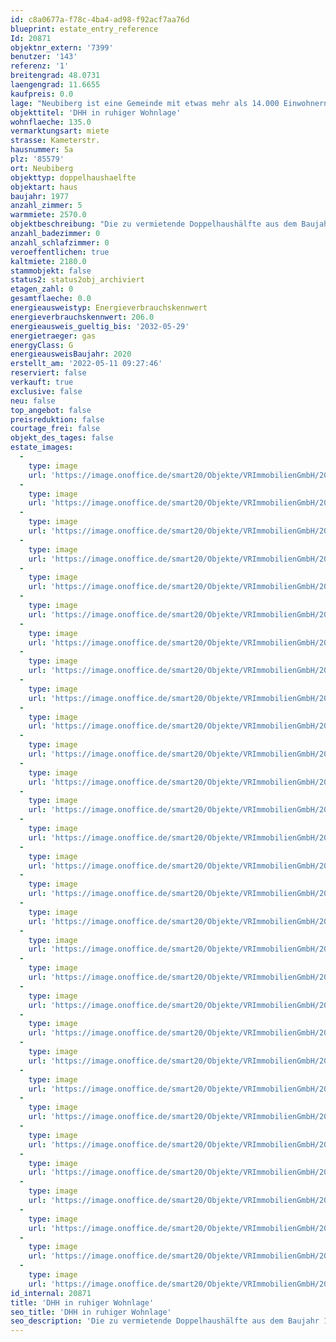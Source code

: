 ```yaml
---
id: c8a0677a-f78c-4ba4-ad98-f92acf7aa76d
blueprint: estate_entry_reference
Id: 20871
objektnr_extern: '7399'
benutzer: '143'
referenz: '1'
breitengrad: 48.0731
laengengrad: 11.6655
kaufpreis: 0.0
lage: "Neubiberg ist eine Gemeinde mit etwas mehr als 14.000 Einwohnern.\r\nDer beliebte Vorort im Münchner Südosten, besitzt durch seine Lage im Grünen, der Nähe zur City und dem vielfältigen Kulturangebot eine hohe Anziehungskraft. Weiter zeichnet sich Neubiberg durch seine hervorragende Infrastruktur aus: S-Bahnanschluss, U-Bahnzubringer ab Neuperlach-Süd (U5), alle Schulen bis hin zum sehr anerkannten Gymnasium, Kindergärten, Ärzte und Einkaufsmöglichkeiten, Sportanlagen, Umweltgarten u.v.m. befinden sich hier. Sportliche Betätigung ist vielerlei Hinsicht möglich. Das Vereinsregister zählt an die 100 Vereine. Über die Ortsumgehung München erreichen Sie den Flughafen in ca. 30 Minuten. Durch die günstige Lage erreichen Sie auch in etwa 3 Minuten die Autobahn A 8, die Sie zu den beliebten Seen und Bergen im Bayerischen Oberland bringt – oder zu noch mehr Shopping- und Kulturgenuss in der Münchner Innenstadt. Zusammenfassend - alles liegt in bequemer Reichweite, vieles ist auch zu Fuß oder mit dem Fahrrad erreichbar."
objekttitel: 'DHH in ruhiger Wohnlage'
wohnflaeche: 135.0
vermarktungsart: miete
strasse: Kameterstr.
hausnummer: 5a
plz: '85579'
ort: Neubiberg
objekttyp: doppelhaushaelfte
objektart: haus
baujahr: 1977
anzahl_zimmer: 5
warmmiete: 2570.0
objektbeschreibung: "Die zu vermietende Doppelhaushälfte aus dem Baujahr 1977 befindet sich ruhiger Südlage im Münchner Vorort Neubiberg. Mit ihrer sonnigen Terrasse, Balkon und großem Garten lädt sie zum langen Verweilen an sommerlichen Tagen ein. Im Erdgeschoss befindet sich ein eingebaute Garderobe, das Gäste-WC, eine Einbauküche mit Sitzecke im Landhausstil und das großzügige Wohnzimmer.\r\nDas Wohnzimmer besticht vor allem durch die großen Fensterflächen und einem direkten Zugang zur Terrasse. Im Obergeschoss befinden sich drei Schlafzimmer und ein großes Badezimmer mit einem Doppelwaschbecken, Wanne und Duschkabine. Der Balkon kann über beide Schlafzimmer auf der Südseite erreicht werden. Das Dachgeschoss überzeugt mit einem groß ausgebauten Raum welcher als weiteres Schlafzimmer oder Büro genutzt werden kann und ebenfalls noch ein kleines Badezimmer mit Dusche und Waschbecken bietet. Der Keller ist in drei Räume, bestehend aus Heiz-/Hauswitschaftsraum, Abstellkammer und durch mit einem Lichtschacht beleuchteten Hobbyraum mit angeschlossener Sauna unterteilt. Haustiere sind erlaubt. Die Immobilie steht ab 01.08.2022 zur Verfügung.\r\n\r\nInsgesamt bietet die Immobilie ca. 135 m² Wohnfläche und somit ausreichend Platz für die ganze Familie. Befeuert wird die Doppelhaushälfte mit einer nahezu neuwertigen Gastherme aus dem Jahr 2020. Sämtliche umlagefähigen Betriebskosten sind vom Mieter zu tragen.\r\n\r\nKaution: 3 Nettomonatsmieten (= 6.540,00€)"
anzahl_badezimmer: 0
anzahl_schlafzimmer: 0
veroeffentlichen: true
kaltmiete: 2180.0
stammobjekt: false
status2: status2obj_archiviert
etagen_zahl: 0
gesamtflaeche: 0.0
energieausweistyp: Energieverbrauchskennwert
energieverbrauchskennwert: 206.0
energieausweis_gueltig_bis: '2032-05-29'
energietraeger: gas
energyClass: G
energieausweisBaujahr: 2020
erstellt_am: '2022-05-11 09:27:46'
reserviert: false
verkauft: true
exclusive: false
neu: false
top_angebot: false
preisreduktion: false
courtage_frei: false
objekt_des_tages: false
estate_images:
  -
    type: image
    url: 'https://image.onoffice.de/smart20/Objekte/VRImmobilienGmbH/20871/4f17f073-5229-467b-9466-0642eebe594f.jpg'
  -
    type: image
    url: 'https://image.onoffice.de/smart20/Objekte/VRImmobilienGmbH/20871/70820414-b3ca-4bcd-a975-3bb02e831161.jpg'
  -
    type: image
    url: 'https://image.onoffice.de/smart20/Objekte/VRImmobilienGmbH/20871/b23932e6-87f0-4d2a-a7dc-4e24d01323eb.jpg'
  -
    type: image
    url: 'https://image.onoffice.de/smart20/Objekte/VRImmobilienGmbH/20871/4d7a3589-8167-4690-ba5a-6eb0e5673ca0.jpg'
  -
    type: image
    url: 'https://image.onoffice.de/smart20/Objekte/VRImmobilienGmbH/20871/9afdbdf7-7f6f-4132-94a7-4fb5b4a10615.jpg'
  -
    type: image
    url: 'https://image.onoffice.de/smart20/Objekte/VRImmobilienGmbH/20871/3230a5d6-6b3e-494a-acb5-f371e0a81f1d.jpg'
  -
    type: image
    url: 'https://image.onoffice.de/smart20/Objekte/VRImmobilienGmbH/20871/e76ca0f3-d216-4632-829b-bbae2f4462da.jpg'
  -
    type: image
    url: 'https://image.onoffice.de/smart20/Objekte/VRImmobilienGmbH/20871/7e552b8b-239f-4336-978a-a89a6b61e6dd.jpg'
  -
    type: image
    url: 'https://image.onoffice.de/smart20/Objekte/VRImmobilienGmbH/20871/5a17fcab-3e28-48c2-8f99-e6bd575c0ca4.jpg'
  -
    type: image
    url: 'https://image.onoffice.de/smart20/Objekte/VRImmobilienGmbH/20871/a517b6e4-7fb0-4024-a396-9357764da5ce.jpg'
  -
    type: image
    url: 'https://image.onoffice.de/smart20/Objekte/VRImmobilienGmbH/20871/aa685063-4bf7-462b-9856-2b0682580141.jpg'
  -
    type: image
    url: 'https://image.onoffice.de/smart20/Objekte/VRImmobilienGmbH/20871/4b9e218e-6c64-42be-b5c4-4a9efefa4ef2.jpg'
  -
    type: image
    url: 'https://image.onoffice.de/smart20/Objekte/VRImmobilienGmbH/20871/8709e15c-ac12-4e90-9b31-45c4981f6e0d.jpg'
  -
    type: image
    url: 'https://image.onoffice.de/smart20/Objekte/VRImmobilienGmbH/20871/8bca4c27-9c23-4c1b-ba0f-cc3f79558f20.jpg'
  -
    type: image
    url: 'https://image.onoffice.de/smart20/Objekte/VRImmobilienGmbH/20871/01b4a689-2a85-4dfb-a59c-f79b2303176d.jpg'
  -
    type: image
    url: 'https://image.onoffice.de/smart20/Objekte/VRImmobilienGmbH/20871/44be557b-cb2c-43da-8217-6dfa0a20c61f.jpg'
  -
    type: image
    url: 'https://image.onoffice.de/smart20/Objekte/VRImmobilienGmbH/20871/78666a6d-f646-47e1-bc50-a613b3c064f0.jpg'
  -
    type: image
    url: 'https://image.onoffice.de/smart20/Objekte/VRImmobilienGmbH/20871/334ef83d-064d-43c8-9fd9-3f41439cc6f9.jpg'
  -
    type: image
    url: 'https://image.onoffice.de/smart20/Objekte/VRImmobilienGmbH/20871/417e60f3-00ac-4209-8069-ef35f0316d8e.jpg'
  -
    type: image
    url: 'https://image.onoffice.de/smart20/Objekte/VRImmobilienGmbH/20871/3ffe3362-2c0a-4c01-bbb1-1bc774c1c406.jpg'
  -
    type: image
    url: 'https://image.onoffice.de/smart20/Objekte/VRImmobilienGmbH/20871/46113d87-98ad-4424-b30f-1dcdd9da2ca0.jpg'
  -
    type: image
    url: 'https://image.onoffice.de/smart20/Objekte/VRImmobilienGmbH/20871/4596def9-8f77-491f-840a-a94b82001c88.jpg'
  -
    type: image
    url: 'https://image.onoffice.de/smart20/Objekte/VRImmobilienGmbH/20871/1161629c-7a5b-455b-b1b7-e0e9a709233a.jpg'
  -
    type: image
    url: 'https://image.onoffice.de/smart20/Objekte/VRImmobilienGmbH/20871/807a8ec1-6544-4bac-85d3-f70da85d1c19.jpg'
  -
    type: image
    url: 'https://image.onoffice.de/smart20/Objekte/VRImmobilienGmbH/20871/d7f7b6bc-c66b-41ad-9fbe-62191f4cba19.jpg'
  -
    type: image
    url: 'https://image.onoffice.de/smart20/Objekte/VRImmobilienGmbH/20871/f1b68ad1-e993-4375-ac57-527b96d44864.jpg'
  -
    type: image
    url: 'https://image.onoffice.de/smart20/Objekte/VRImmobilienGmbH/20871/de7da8d3-d75c-465d-a855-6fb4d0331f82.jpg'
  -
    type: image
    url: 'https://image.onoffice.de/smart20/Objekte/VRImmobilienGmbH/20871/1fafca5d-fd59-4b15-8136-bdc305346871.jpg'
  -
    type: image
    url: 'https://image.onoffice.de/smart20/Objekte/VRImmobilienGmbH/20871/da6d5598-9fbe-4cae-9e0f-6e4339d3a700.jpg'
  -
    type: image
    url: 'https://image.onoffice.de/smart20/Objekte/VRImmobilienGmbH/20871/69fb8f68-39a4-4d58-97be-cc5009b40ec4.jpg'
id_internal: 20871
title: 'DHH in ruhiger Wohnlage'
seo_title: 'DHH in ruhiger Wohnlage'
seo_description: 'Die zu vermietende Doppelhaushälfte aus dem Baujahr 1977 befindet sich ruhiger Südlage im Münchner Vorort Neubiberg. Mit ihrer sonnigen Terrasse, Balkon und '
---
```

